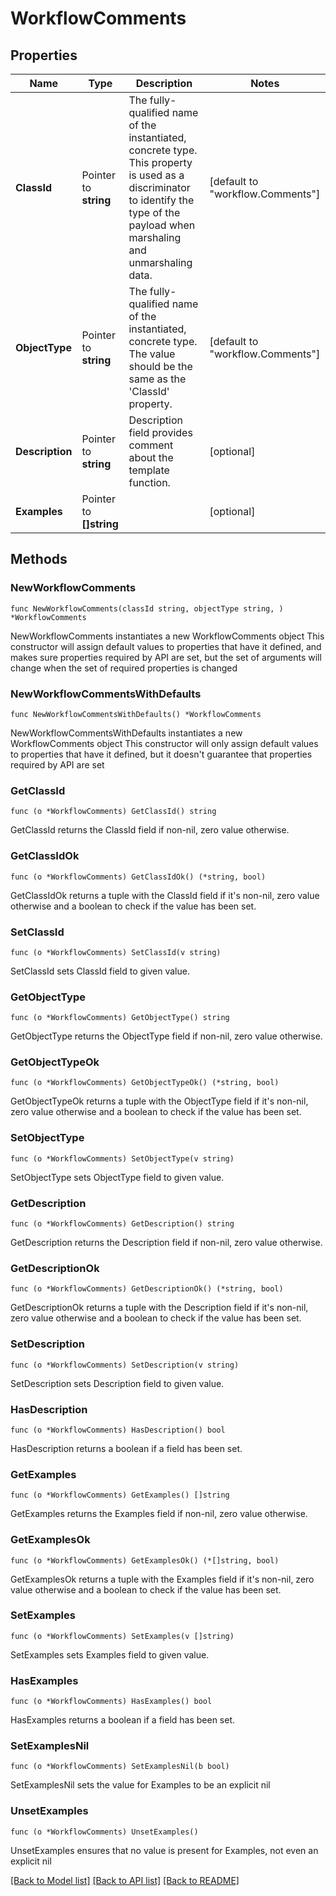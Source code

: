 # WorkflowComments

## Properties

Name | Type | Description | Notes
------------ | ------------- | ------------- | -------------
**ClassId** | Pointer to **string** | The fully-qualified name of the instantiated, concrete type. This property is used as a discriminator to identify the type of the payload when marshaling and unmarshaling data. | [default to "workflow.Comments"]
**ObjectType** | Pointer to **string** | The fully-qualified name of the instantiated, concrete type. The value should be the same as the &#39;ClassId&#39; property. | [default to "workflow.Comments"]
**Description** | Pointer to **string** | Description field provides comment about the template function. | [optional] 
**Examples** | Pointer to **[]string** |  | [optional] 

## Methods

### NewWorkflowComments

`func NewWorkflowComments(classId string, objectType string, ) *WorkflowComments`

NewWorkflowComments instantiates a new WorkflowComments object
This constructor will assign default values to properties that have it defined,
and makes sure properties required by API are set, but the set of arguments
will change when the set of required properties is changed

### NewWorkflowCommentsWithDefaults

`func NewWorkflowCommentsWithDefaults() *WorkflowComments`

NewWorkflowCommentsWithDefaults instantiates a new WorkflowComments object
This constructor will only assign default values to properties that have it defined,
but it doesn't guarantee that properties required by API are set

### GetClassId

`func (o *WorkflowComments) GetClassId() string`

GetClassId returns the ClassId field if non-nil, zero value otherwise.

### GetClassIdOk

`func (o *WorkflowComments) GetClassIdOk() (*string, bool)`

GetClassIdOk returns a tuple with the ClassId field if it's non-nil, zero value otherwise
and a boolean to check if the value has been set.

### SetClassId

`func (o *WorkflowComments) SetClassId(v string)`

SetClassId sets ClassId field to given value.


### GetObjectType

`func (o *WorkflowComments) GetObjectType() string`

GetObjectType returns the ObjectType field if non-nil, zero value otherwise.

### GetObjectTypeOk

`func (o *WorkflowComments) GetObjectTypeOk() (*string, bool)`

GetObjectTypeOk returns a tuple with the ObjectType field if it's non-nil, zero value otherwise
and a boolean to check if the value has been set.

### SetObjectType

`func (o *WorkflowComments) SetObjectType(v string)`

SetObjectType sets ObjectType field to given value.


### GetDescription

`func (o *WorkflowComments) GetDescription() string`

GetDescription returns the Description field if non-nil, zero value otherwise.

### GetDescriptionOk

`func (o *WorkflowComments) GetDescriptionOk() (*string, bool)`

GetDescriptionOk returns a tuple with the Description field if it's non-nil, zero value otherwise
and a boolean to check if the value has been set.

### SetDescription

`func (o *WorkflowComments) SetDescription(v string)`

SetDescription sets Description field to given value.

### HasDescription

`func (o *WorkflowComments) HasDescription() bool`

HasDescription returns a boolean if a field has been set.

### GetExamples

`func (o *WorkflowComments) GetExamples() []string`

GetExamples returns the Examples field if non-nil, zero value otherwise.

### GetExamplesOk

`func (o *WorkflowComments) GetExamplesOk() (*[]string, bool)`

GetExamplesOk returns a tuple with the Examples field if it's non-nil, zero value otherwise
and a boolean to check if the value has been set.

### SetExamples

`func (o *WorkflowComments) SetExamples(v []string)`

SetExamples sets Examples field to given value.

### HasExamples

`func (o *WorkflowComments) HasExamples() bool`

HasExamples returns a boolean if a field has been set.

### SetExamplesNil

`func (o *WorkflowComments) SetExamplesNil(b bool)`

 SetExamplesNil sets the value for Examples to be an explicit nil

### UnsetExamples
`func (o *WorkflowComments) UnsetExamples()`

UnsetExamples ensures that no value is present for Examples, not even an explicit nil

[[Back to Model list]](../README.md#documentation-for-models) [[Back to API list]](../README.md#documentation-for-api-endpoints) [[Back to README]](../README.md)


